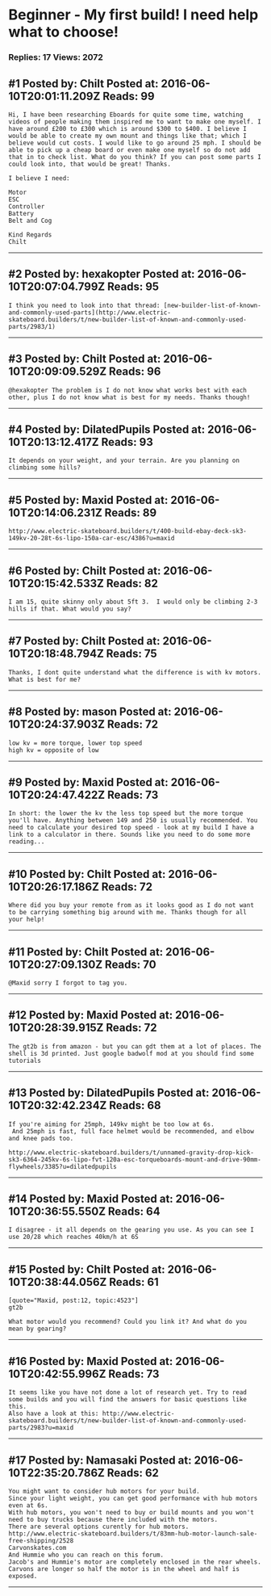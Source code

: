 # Beginner - My first build! I need help what to choose!

### Replies: 17 Views: 2072

## \#1 Posted by: Chilt Posted at: 2016-06-10T20:01:11.209Z Reads: 99

```
Hi, I have been researching Eboards for quite some time, watching videos of people making them inspired me to want to make one myself. I have around £200 to £300 which is around $300 to $400. I believe I would be able to create my own mount and things like that; which I believe would cut costs. I would like to go around 25 mph. I should be able to pick up a cheap board or even make one myself so do not add that in to check list. What do you think? If you can post some parts I could look into, that would be great! Thanks.

I believe I need:

Motor
ESC
Controller
Battery
Belt and Cog

Kind Regards 
Chilt
```

---
## \#2 Posted by: hexakopter Posted at: 2016-06-10T20:07:04.799Z Reads: 95

```
I think you need to look into that thread: [new-builder-list-of-known-and-commonly-used-parts](http://www.electric-skateboard.builders/t/new-builder-list-of-known-and-commonly-used-parts/2983/1)
```

---
## \#3 Posted by: Chilt Posted at: 2016-06-10T20:09:09.529Z Reads: 96

```
@hexakopter The problem is I do not know what works best with each other, plus I do not know what is best for my needs. Thanks though!
```

---
## \#4 Posted by: DilatedPupils Posted at: 2016-06-10T20:13:12.417Z Reads: 93

```
It depends on your weight, and your terrain. Are you planning on climbing some hills?
```

---
## \#5 Posted by: Maxid Posted at: 2016-06-10T20:14:06.231Z Reads: 89

```
http://www.electric-skateboard.builders/t/400-build-ebay-deck-sk3-149kv-20-28t-6s-lipo-150a-car-esc/4386?u=maxid
```

---
## \#6 Posted by: Chilt Posted at: 2016-06-10T20:15:42.533Z Reads: 82

```
I am 15, quite skinny only about 5ft 3.  I would only be climbing 2-3 hills if that. What would you say?
```

---
## \#7 Posted by: Chilt Posted at: 2016-06-10T20:18:48.794Z Reads: 75

```
Thanks, I dont quite understand what the difference is with kv motors. What is best for me?
```

---
## \#8 Posted by: mason Posted at: 2016-06-10T20:24:37.903Z Reads: 72

```
low kv = more torque, lower top speed
high kv = opposite of low
```

---
## \#9 Posted by: Maxid Posted at: 2016-06-10T20:24:47.422Z Reads: 73

```
In short: the lower the kv the less top speed but the more torque you'll have. Anything between 149 and 250 is usually recommended. You need to calculate your desired top speed - look at my build I have a link to a calculator in there. Sounds like you need to do some more reading...
```

---
## \#10 Posted by: Chilt Posted at: 2016-06-10T20:26:17.186Z Reads: 72

```
Where did you buy your remote from as it looks good as I do not want to be carrying something big around with me. Thanks though for all your help!
```

---
## \#11 Posted by: Chilt Posted at: 2016-06-10T20:27:09.130Z Reads: 70

```
@Maxid sorry I forgot to tag you.
```

---
## \#12 Posted by: Maxid Posted at: 2016-06-10T20:28:39.915Z Reads: 72

```
The gt2b is from amazon - but you can gdt them at a lot of places. The shell is 3d printed. Just google badwolf mod at you should find some tutorials
```

---
## \#13 Posted by: DilatedPupils Posted at: 2016-06-10T20:32:42.234Z Reads: 68

```
If you're aiming for 25mph, 149kv might be too low at 6s. 
 And 25mph is fast, full face helmet would be recommended, and elbow and knee pads too.

http://www.electric-skateboard.builders/t/unnamed-gravity-drop-kick-sk3-6364-245kv-6s-lipo-fvt-120a-esc-torqueboards-mount-and-drive-90mm-flywheels/3385?u=dilatedpupils
```

---
## \#14 Posted by: Maxid Posted at: 2016-06-10T20:36:55.550Z Reads: 64

```
I disagree - it all depends on the gearing you use. As you can see I use 20/28 which reaches 40km/h at 6S
```

---
## \#15 Posted by: Chilt Posted at: 2016-06-10T20:38:44.056Z Reads: 61

```
[quote="Maxid, post:12, topic:4523"]
gt2b

What motor would you recommend? Could you link it? And what do you mean by gearing?
```

---
## \#16 Posted by: Maxid Posted at: 2016-06-10T20:42:55.996Z Reads: 73

```
It seems like you have not done a lot of research yet. Try to read some builds and you will find the answers for basic questions like this. 
Also have a look at this: http://www.electric-skateboard.builders/t/new-builder-list-of-known-and-commonly-used-parts/2983?u=maxid
```

---
## \#17 Posted by: Namasaki Posted at: 2016-06-10T22:35:20.786Z Reads: 62

```
You might want to consider hub motors for your build. 
Since your light weight, you can get good performance with hub motors even at 6s. 
With hub motors, you won't need to buy or build mounts and you won't need to buy trucks because there included with the motors. 
There are several options curently for hub motors. 
http://www.electric-skateboard.builders/t/83mm-hub-motor-launch-sale-free-shipping/2528
Carvonskates.com
And Hummie who you can reach on this forum. 
Jacob's and Hummie's motor are completely enclosed in the rear wheels. 
Carvons are longer so half the motor is in the wheel and half is exposed.
```

---
